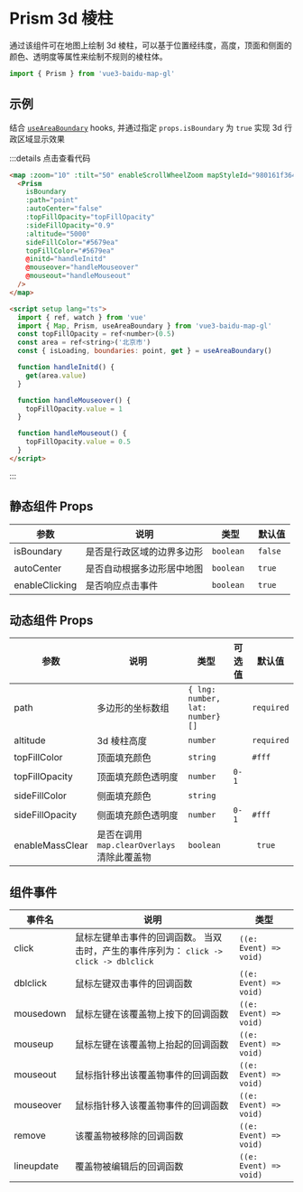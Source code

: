 # Prism 3d 棱柱

通过该组件可在地图上绘制 3d 棱柱，可以基于位置经纬度，高度，顶面和侧面的颜色、透明度等属性来绘制不规则的棱柱体。

```ts
import { Prism } from 'vue3-baidu-map-gl'
```

## 示例

结合 [`useAreaBoundary`](../hooks/useAreaBoundary) hooks, 并通过指定 `props.isBoundary` 为 `true` 实现 3d 行政区域显示效果

<div>
  <Map
    :zoom="10"
    :tilt='50'
    enableScrollWheelZoom
    mapStyleId='980161f3645989feac25a0da15da4178'
  >
    <Prism
      isBoundary
      :path="point"  
      :autoCenter='false'
      :topFillOpacity='topFillOpacity'
      :sideFillOpacity='0.9'
      :altitude='5000'
      sideFillColor='#5679ea'
      topFillColor='#5679ea'
      @initd="handleInitd"
      @mouseover="handleMouseover"
      @mouseout="handleMouseout"
    />
  </Map>
</div>

<script setup lang="ts">
  import { ref, watch } from 'vue'
  import { useAreaBoundary } from '../../../packages/index.ts'
  const topFillOpacity = ref<number>(0.5)
  const area = ref<string>('北京市')
  const { isLoading, boundaries: point, get } = useAreaBoundary()  

  function handleInitd(){
    get(area.value)
  }

  function handleMouseover(){
    topFillOpacity.value = 1
  }

  function handleMouseout(){
    topFillOpacity.value = 0.5
  }
</script>

:::details 点击查看代码

```html
<map :zoom="10" :tilt="50" enableScrollWheelZoom mapStyleId="980161f3645989feac25a0da15da4178">
  <Prism
    isBoundary
    :path="point"
    :autoCenter="false"
    :topFillOpacity="topFillOpacity"
    :sideFillOpacity="0.9"
    :altitude="5000"
    sideFillColor="#5679ea"
    topFillColor="#5679ea"
    @initd="handleInitd"
    @mouseover="handleMouseover"
    @mouseout="handleMouseout"
  />
</map>

<script setup lang="ts">
  import { ref, watch } from 'vue'
  import { Map, Prism, useAreaBoundary } from 'vue3-baidu-map-gl'
  const topFillOpacity = ref<number>(0.5)
  const area = ref<string>('北京市')
  const { isLoading, boundaries: point, get } = useAreaBoundary()

  function handleInitd() {
    get(area.value)
  }

  function handleMouseover() {
    topFillOpacity.value = 1
  }

  function handleMouseout() {
    topFillOpacity.value = 0.5
  }
</script>
```

:::

## 静态组件 Props

| 参数           | 说明                       | 类型       | 默认值   |
| -------------- | -------------------------- | ---------- | -------- |
| isBoundary     | 是否是行政区域的边界多边形 | `boolean ` | `false ` |
| autoCenter     | 是否自动根据多边形居中地图 | `boolean ` | `true`   |
| enableClicking | 是否响应点击事件           | `boolean ` | `true `  |

## 动态组件 Props

| 参数            | 说明                                        | 类型                            | 可选值 | 默认值     |
| --------------- | ------------------------------------------- | ------------------------------- | ------ | ---------- |
| path            | 多边形的坐标数组                            | `{ lng: number, lat: number}[]` |        | `required` |
| altitude        | 3d 棱柱高度                                 | `number`                        |        | `required` |
| topFillColor    | 顶面填充颜色                                | `string `                       |        | `#fff`     |
| topFillOpacity  | 顶面填充颜色透明度                          | `number`                        | `0-1`  |            |
| sideFillColor   | 侧面填充颜色                                | `string`                        |        |            |
| sideFillOpacity | 侧面填充颜色透明度                          | `number`                        | `0-1`  | `#fff`     |
| enableMassClear | 是否在调用 `map.clearOverlays` 清除此覆盖物 | `boolean`                       |        | ` true`    |

## 组件事件

| 事件名     | 说明                                                                                    | 类型                   |
| ---------- | --------------------------------------------------------------------------------------- | ---------------------- |
| click      | 鼠标左键单击事件的回调函数。 当双击时，产生的事件序列为： `click -> click -> dblclick ` | `((e: Event) => void)` |
| dblclick   | 鼠标左键双击事件的回调函数                                                              | `((e: Event) => void)` |
| mousedown  | 鼠标左键在该覆盖物上按下的回调函数                                                      | `((e: Event) => void)` |
| mouseup    | 鼠标左键在该覆盖物上抬起的回调函数                                                      | `((e: Event) => void)` |
| mouseout   | 鼠标指针移出该覆盖物事件的回调函数                                                      | `((e: Event) => void)` |
| mouseover  | 鼠标指针移入该覆盖物事件的回调函数                                                      | `((e: Event) => void)` |
| remove     | 该覆盖物被移除的回调函数                                                                | `((e: Event) => void)` |
| lineupdate | 覆盖物被编辑后的回调函数                                                                | `((e: Event) => void)` |
